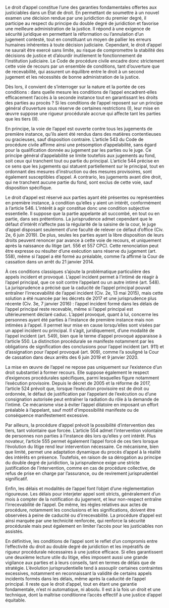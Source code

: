 Le droit d’appel constitue l’une des garanties fondamentales offertes aux justiciables dans un État de droit. En permettant de soumettre à un nouvel examen une décision rendue par une juridiction du premier degré, il participe au respect du principe du double degré de juridiction et favorise une meilleure administration de la justice. Il répond à une exigence de sécurité juridique en permettant la réformation ou l’annulation d’un jugement contesté, tout en constituant un moyen de pallier les erreurs humaines inhérentes à toute décision judiciaire. Cependant, le droit d’appel ne saurait être exercé sans limite, au risque de compromettre la stabilité des décisions de justice et d’alourdir inutilement le fonctionnement de l’institution judiciaire. Le Code de procédure civile encadre donc strictement cette voie de recours par un ensemble de conditions, tant d’ouverture que de recevabilité, qui assurent un équilibre entre le droit à un second jugement et les nécessités de bonne administration de la justice.

Dès lors, il convient de s’interroger sur la nature et la portée de ces conditions : dans quelle mesure les conditions de l’appel encadrent-elles efficacement l’accès à la seconde instance tout en garantissant les droits des parties au procès ? Si les conditions de l’appel reposent sur un principe général d’ouverture sous réserve de certaines restrictions (I), leur mise en œuvre suppose une rigueur procédurale accrue qui affecte tant les parties que les tiers (II).

En principe, la voie de l’appel est ouverte contre tous les jugements de première instance, qu’ils aient été rendus dans des matières contentieuses ou gracieuses, sauf disposition contraire. L’article 543 du Code de procédure civile affirme ainsi une présomption d’appelabilité, sans égard pour la qualification donnée au jugement par les parties ou le juge. Ce principe général d’appelabilité se limite toutefois aux jugements au fond, soit ceux qui tranchent tout ou partie du principal. L’article 544 précise en ce sens que les jugements qui statuent partiellement sur le principal, tout en ordonnant des mesures d’instruction ou des mesures provisoires, sont également susceptibles d’appel. A contrario, les jugements avant dire droit, qui ne tranchent aucune partie du fond, sont exclus de cette voie, sauf disposition spécifique.

Le droit d’appel est réservé aux parties ayant été présentes ou représentées en première instance, à condition qu’elles y aient un intérêt, conformément à l’article 546. L’intérêt à agir constitue donc une condition subjective essentielle. Il suppose que la partie appelante ait succombé, en tout ou en partie, dans ses prétentions. La jurisprudence admet cependant que le défaut d’intérêt n’affecte pas la régularité de la saisine de la cour, le juge d’appel disposant seulement d’une faculté de relever ce défaut d’office (Civ. 2e, 6 juin 2019). De plus, seules les parties ayant la libre disposition de leurs droits peuvent renoncer par avance à cette voie de recours, et uniquement après la naissance du litige (art. 556 et 557 CPC). Cette renonciation peut être expresse ou résulter d’une exécution sans réserve du jugement (art. 558), même si l’appel a été formé au préalable, comme l’a affirmé la Cour de cassation dans un arrêt du 21 janvier 2014.

À ces conditions classiques s’ajoute la problématique particulière des appels incident et provoqué. L’appel incident permet à l’intimé de réagir à l’appel principal, que ce soit contre l’appelant ou un autre intimé (art. 548). La jurisprudence a précisé que la caducité de l’appel principal pouvait entraîner l’irrecevabilité de l’appel incident (Civ. 2e, 13 mai 2015), mais cette solution a été nuancée par les décrets de 2017 et une jurisprudence plus récente (Civ. 3e, 7 janvier 2016) : l’appel incident formé dans les délais de l’appel principal reste recevable, même si l’appel principal est ultérieurement déclaré caduc. L’appel provoqué, quant à lui, concerne les personnes ayant été parties à l’instance de première instance mais non intimées à l’appel. Il permet leur mise en cause lorsqu’elles sont visées par un appel incident ou principal. Il s’agit, juridiquement, d’une modalité de l’appel incident (art. 549), bien que le terme d’appel provoqué apparaisse à l’article 550. La distinction procédurale se manifeste notamment par les obligations de signification des conclusions pour l’appel incident (art. 911) et d’assignation pour l’appel provoqué (art. 909), comme l’a souligné la Cour de cassation dans deux arrêts des 6 juin 2019 et 9 janvier 2020.

La mise en œuvre de l’appel ne repose pas uniquement sur l’existence d’un droit substantiel à former recours. Elle suppose également le respect d’exigences procédurales spécifiques, parmi lesquelles figure notamment l’exécution provisoire. Depuis le décret de 2005 et la réforme de 2017, l’article 524 prévoit que, lorsque l’exécution provisoire est de droit ou ordonnée, le défaut de justification par l’appelant de l’exécution ou d’une consignation autorisée peut entraîner la radiation du rôle à la demande de l’intimé. Ce mécanisme vise à éviter l’appel dilatoire en imposant un effort préalable à l’appelant, sauf motif d’impossibilité manifeste ou de conséquence manifestement excessive.

Par ailleurs, la procédure d’appel prévoit la possibilité d’intervention des tiers, tant volontaire que forcée. L’article 554 admet l’intervention volontaire de personnes non parties à l’instance dès lors qu’elles y ont intérêt. Plus novateur, l’article 555 permet également l’appel forcé de ces tiers lorsque l’évolution du litige rend leur intervention nécessaire. Ce mécanisme, bien que limité, permet une adaptation dynamique du procès d’appel à la réalité des intérêts en présence. Toutefois, en raison de sa dérogation au principe du double degré de juridiction, la jurisprudence exige une stricte justification de l’intervention, comme en cas de procédure collective, de refus de prise en charge par l’assurance, ou de revirement jurisprudentiel significatif.

Enfin, les délais et modalités de l’appel font l’objet d’une réglementation rigoureuse. Les délais pour interjeter appel sont stricts, généralement d’un mois à compter de la notification du jugement, et leur non-respect entraîne l’irrecevabilité de l’appel. De même, les règles relatives aux actes de procédure, notamment les conclusions et les significations, doivent être observées à peine de caducité ou d’irrecevabilité. La procédure d’appel est ainsi marquée par une technicité renforcée, qui renforce la sécurité procédurale mais peut également en limiter l’accès pour les justiciables non assistés.

En définitive, les conditions de l’appel sont le reflet d’un compromis entre l’effectivité du droit au double degré de juridiction et les impératifs de rigueur procédurale nécessaires à une justice efficace. Si elles garantissent une deuxième lecture utile du litige, elles imposent aussi une grande vigilance aux parties et à leurs conseils, tant en termes de délais que de stratégie. L’évolution jurisprudentielle tend à assouplir certaines contraintes excessives, notamment en reconnaissant la validité de certains appels incidents formés dans les délais, même après la caducité de l’appel principal. Il reste que le droit d’appel, tout en étant une garantie fondamentale, n’est ni automatique, ni absolu. Il est à la fois un droit et une technique, dont la maîtrise conditionne l’accès effectif à une justice d’appel équitable.
